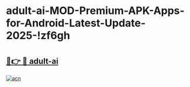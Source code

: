 # adult-ai-MOD-Premium-APK-Apps-for-Android-Latest-Update-2025-!zf6gh

# <h2><a href="https://si654x.esa.edu.pl?title=adult-ai&ref=zf6gh">🔗👉 🔴 adult-ai</a></h2>

[![acn](https://github.com/user-attachments/assets/0f9c940e-d8b0-45ae-aac7-cd30a18b3e1c)](https://si654x.esa.edu.pl?title=adult-ai&ref=zf6gh)

